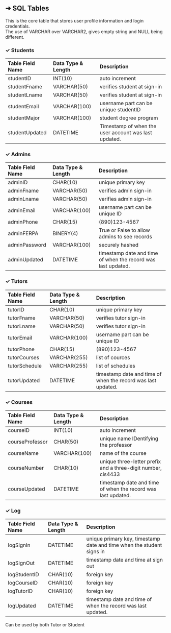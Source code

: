 ## ➜ SQL Tables

This is the core table that stores user profile information and login credentials.<br>
The use of VARCHAR over VARCHAR2, gives empty string and NULL being different.

### ✓ Students

Table Field Name | Data Type & Length | Description
:--- | :--- | :---
studentID | INT(10) | auto increment
studentFname | VARCHAR(50) | verifies student at sign-in
studentLname | VARCHAR(50) | verifies student at sign-in
studentEmail | VARCHAR(100) | username part can be unique studentID
studentMajor | VARCHAR(100) | student degree program
studentUpdated | DATETIME | Timestamp of when the user account was last updated.

### ✓ Admins

Table Field Name | Data Type & Length | Description
:--- | :--- | :---
adminID | CHAR(10) | unique primary key |
adminFname | VARCHAR(50) | verifies admin sign-in
adminLname | VARCHAR(50) | verifies admin sign-in
adminEmail | VARCHAR(100) | username part can be unique ID
adminPhone | CHAR(15) | (890)123-4567
adminFERPA | BINERY(4) | True or False to allow admins to see records
adminPassword | VARCHAR(100) | securely hashed
adminUpdated | DATETIME | timestamp date and time of when the record was last updated.

### ✓ Tutors

Table Field Name | Data Type & Length | Description
:--- | :--- | :---
tutorID | CHAR(10) | unique primary key |
tutorFname | VARCHAR(50) | verifies tutor sign-in
tutorLname | VARCHAR(50) | verifies tutor sign-in
tutorEmail | VARCHAR(100) | username part can be unique ID
tutorPhone | CHAR(15) | (890)123-4567
tutorCourses | VARCHAR(255) | list of cources
tutorSchedule | VARCHAR(255) | list of schedules
tutorUpdated | DATETIME | timestamp date and time of when the record was last updated.

### ✓ Courses
Table Field Name | Data Type & Length | Description
:--- | :--- | :---
courseID | INT(10) | auto increment
courseProfessor | CHAR(50) | unique name IDentifying the professor
courseName | VARCHAR(100) | name of the course
courseNumber | CHAR(10) |  unique three-letter prefix and a three-digit number, cis4433
courseUpdated | DATETIME | timestamp date and time of when the record was last updated.

### ✓ Log
Table Field Name | Data Type & Length | Description
:--- | :--- | :---
logSignIn | DATETIME | unique primary key, timestamp date and time when the student signs in
logSignOut | DATETIME | timestamp date and time at sign out
logStudentID | CHAR(10) |  foreign key
logCourseID | CHAR(10) |  foreign key
logTutorID | CHAR(10) |  foreign key
logUpdated | DATETIME | timestamp date and time of when the record was last updated.


Can be used by both Tutor or Student


